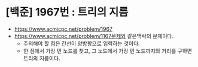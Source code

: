 # [백준] 1967번 : 트리의 지름
- https://www.acmicpc.net/problem/1967
- https://www.acmicpc.net/problem/1167문제와 같은맥락의 문제이다.
  - 주의해야 할 점은 간선이 양방향으로 입력하는 것이다.
  - 한 점에서 가장 먼 노드를 찾고, 그 노드에서 가장 먼 노드까지의 거리를 구하면 트리의 지름이다.